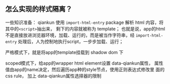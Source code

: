 ## 怎么实现的样式隔离？
一些知识准备：
qiankun 使用 `import-html-entry` package 解析 html 内容，将其中的`<script>`抽出来，
剩下的内容就被称为 template；
也就是说，app的html不是直接放进浏览器环境，加载、运行的，而是被当作字符串，经 `import-html-entry`
处理后，人为控制地执行script，一步步加载、运行；


严格模式下，就是将app的template挂载到 shadow dom 下

scoped模式下，给app的wrapper html element设置 data-qiankun属性，
属性值由app的name决定，然后遍历app种的style节点，使用正则表达式修改里
面的css rule， 加上 data-qiankun属性选择器的限制